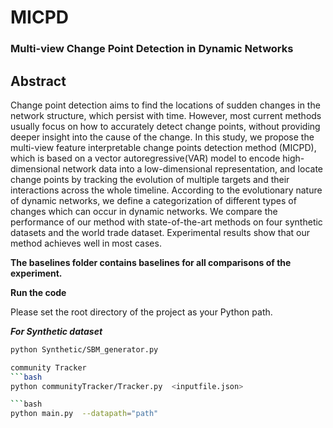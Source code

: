 # MICPD
### Multi-view Change Point Detection in Dynamic Networks

## Abstract
Change point detection aims to find the locations of sudden changes in the network structure, which persist with time.
However, most current methods usually focus on how to accurately detect change points, without providing deeper insight into the cause of the change.
In this study, we propose the multi-view feature interpretable change points detection method (MICPD), which is based on a vector autoregressive(VAR) model to encode high-dimensional network data into a low-dimensional representation, and locate change points by tracking the evolution of multiple targets and their interactions across the whole timeline. 
According to the evolutionary nature of dynamic networks, we define a categorization of different types of changes which can occur in dynamic networks.
We compare the performance of our method with state-of-the-art methods on four synthetic datasets and the world trade dataset. Experimental results show that our method achieves well in most cases.

**The baselines folder contains baselines for all comparisons of the experiment.**

**Run the code**


Please set the root directory of the project as your Python path.

***For Synthetic dataset***

```bash
python Synthetic/SBM_generator.py

community Tracker
```bash
python communityTracker/Tracker.py  <inputfile.json>

```bash
python main.py  --datapath="path"


